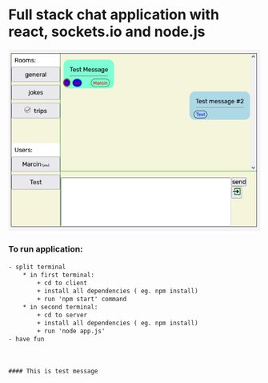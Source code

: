 # Full stack chat application with react, sockets.io and node.js

![Preview](public/app-screen.PNG "app preview")

### To run application:
    - split terminal
        * in first terminal:
            + cd to client
            + install all dependencies ( eg. npm install)
            + run 'npm start' command
        * in second terminal:
            + cd to server
            + install all dependencies ( eg. npm install)
            + run 'node app.js'
    - have fun



    #### This is test message